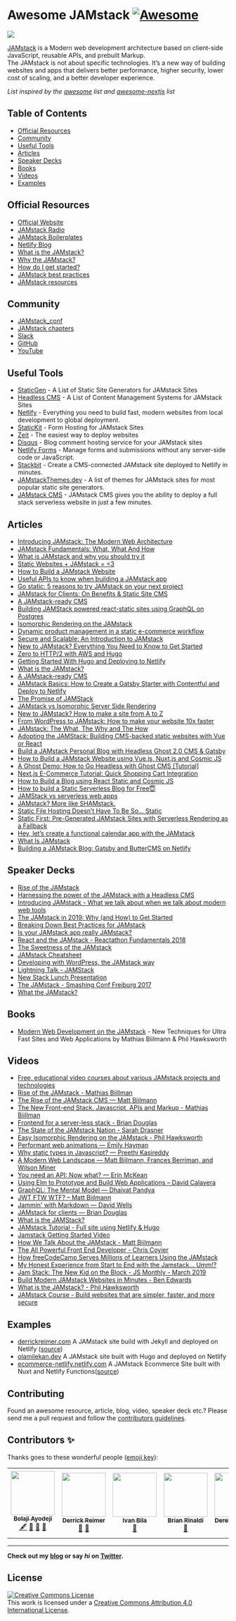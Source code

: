 # Awesome JAMstack [![Awesome](https://cdn.rawgit.com/sindresorhus/awesome/d7305f38d29fed78fa85652e3a63e154dd8e8829/media/badge.svg)](https://github.com/sindresorhus/awesome)

![](https://repository-images.githubusercontent.com/208843661/aa3deb80-6311-11ea-9d41-b2cdbbde72a9)

[JAMstack](https://jamstack.org/) is a Modern web development architecture based on client-side JavaScript, reusable APIs, and prebuilt Markup. <br />
The JAMstack is not about specific technologies. It’s a new way of building websites and apps that delivers better performance, higher security, lower cost of scaling, and a better developer experience.

*List inspired by the [awesome](https://github.com/sindresorhus/awesome) list and [awesome-nextjs](https://github.com/unicodeveloper/awesome-nextjs) list*

## Table of Contents
- [Official Resources](#official-resources)
- [Community](#community)
- [Useful Tools](#useful-tools)
- [Articles](#articles)
- [Speaker Decks](#speaker-decks)
- [Books](#books)
- [Videos](#videos)
- [Examples](#examples)

## Official Resources
* [Official Website](https://jamstack.org/)
* [JAMstack Radio](https://www.netlify.com/tags/podcast/)
* [JAMstack Boilerplates](https://templates.netlify.com/)
* [Netlify Blog](https://www.netlify.com/blog/)
* [What is the JAMstack?](https://jamstack.org/#what)
* [Why the JAMstack?](https://jamstack.org/#why)
* [How do I get started?](https://jamstack.org/#how)
* [JAMstack best practices](https://jamstack.org/best-practices/)
* [JAMstack resources](https://jamstack.org/resources/)

## Community
* [JAMstack_conf](https://jamstackconf.com/)
* [JAMstack chapters](https://jamstack.org/community/)
* [Slack](https://jamstack.org/slack/)
* [GitHub](https://github.com/jamstack/)
* [YouTube](https://www.youtube.com/channel/UC8bRyfU7ycLXnEBfvdorpUg)

## Useful Tools
* [StaticGen](https://www.staticgen.com/) - A List of Static Site Generators for JAMstack Sites
* [Headless CMS](https://headlesscms.org/) - A List of Content Management Systems for JAMstack Sites
* [Netlify](https://www.netlify.com/) - Everything you need to build fast, modern websites from local development
to global deployment.
* [StaticKit](https://statickit.com/) - Form Hosting for JAMstack Sites
* [Zeit](https://zeit.co/) - The easiest way to deploy websites 
* [Disqus](https://disqus.com/) - Blog comment hosting service for your JAMstack sites
* [Netlify Forms](https://www.netlify.com/products/forms/) - Manage forms and submissions without any server-side code or JavaScript.
* [Stackbit](https://www.stackbit.com/) - Create a CMS-connected JAMstack site deployed to Netlify in minutes.
* [JAMstackThemes.dev](https://jamstackthemes.dev/) - A list of themes for JAMstack sites for most popular static site generators.
* [JAMstack CMS](https://github.com/jamstack-cms/jamstack-cms) - JAMstack CMS gives you the ability to deploy a full stack serverless website in just a few minutes.

## Articles
 * [Introducing JAMstack: The Modern Web Architecture](https://www.bolajiayodeji.com/introducing-jamstack-the-modern-web-architecture/)
 * [JAMstack Fundamentals: What, What And How](https://www.smashingmagazine.com/2019/06/jamstack-fundamentals-what-what-how/)
 * [What is JAMstack and why you should try it](https://www.giftegwuenu.com/what-is-ja-mstack-and-why-you-should-try-it)
 * [Static Websites + JAMstack = <3](https://julian.is/article/static-websites-and-jamstack/)
 * [How to Build a JAMstack Website](https://cosmicjs.com/blog/how-to-build-a-jamstack-website)
 * [Useful APIs to know when building a JAMstack app](https://blog.logrocket.com/jamstack-app-apis/)
 * [Go static: 5 reasons to try JAMstack on your next project](https://builtvisible.com/go-static-try-jamstack/)
 * [JAMstack for Clients: On Benefits & Static Site CMS](https://snipcart.com/blog/jamstack-clients-static-site-cms)
 * [A JAMstack-ready CMS](https://www.contentful.com/r/knowledgebase/jamstack-cms/)
 * [Building JAMStack powered react-static sites using GraphQL on Postgres](https://hashnode.com/post/building-jamstack-powered-react-static-sites-using-graphql-on-postgres-cjs1unp39001fjps2z5ux0k9g)
 * [Isomorphic Rendering on the JAMstack](https://www.hawksworx.com/blog/isomorphic-rendering-on-the-jam-stack/)
 * [Dynamic product management in a static e-commerce workflow](https://www.contentful.com/blog/2016/02/10/snipcart-middleman-contentful)
 * [Secure and Scalable: An Introduction to JAMstack](https://scotch.io/tutorials/secure-and-scalable-an-introduction-to-jamstack)
 * [New to JAMstack? Everything You Need to Know to Get Started](https://snipcart.com/blog/jamstack)
 * [Zero to HTTP/2 with AWS and Hugo](https://habd.as/zero-to-http-2-aws-hugo/)
 * [Getting Started With Hugo and Deploying to Netlify](https://www.bolajiayodeji.com/getting-started-with-hugo-and-deploying-to-netlify/)
 * [What is the JAMstack?](https://flaviocopes.com/jamstack/)
 * [A JAMstack-ready CMS](https://www.contentful.com/r/knowledgebase/jamstack-cms/)
 * [JAMstack Basics: How to Create a Gatsby Starter with Contentful and Deploy to Netlify](https://itnext.io/jamstack-basics-how-to-create-a-gatsby-starter-with-contentful-and-deploy-to-netlify-846354cc74bc)
 * [The Promise of JAMStack](https://blog.strapi.io/jamstack/)
 * [JAMstack vs Isomorphic Server Side Rendering](https://www.netlify.com/blog/2017/06/06/jamstack-vs-isomorphic-server-side-rendering/)
 * [New to JAMstack? How to make a site from A to Z](https://www.netlify.com/blog/2016/11/15/new-to-jamstack-how-to-make-a-site-from-a-to-z/)
 * [From WordPress to JAMstack: How to make your website 10x faster](https://hackernoon.com/from-wordpress-to-jamstack-how-to-make-your-website-10x-faster-e363abc46e2d)
 * [JAMstack: The What, The Why and The How](https://scotch.io/tutorials/jamstack-the-what-the-why-and-the-how)
 * [Adopting the JAMStack: Building CMS-backed static websites with Vue or React](https://www.codegram.com/blog/a-jamstack-journey-headless-content-management-with-vue-react/)
 * [Build a JAMstack Personal Blog with Headless Ghost 2.0 CMS & Gatsby](https://josebrowne.com/tutorial-static-blog-using-headless-ghost-2-0-gatsby-netlify/)
 * [How to Build a JAMstack Website using Vue.js, Nuxt.js and Cosmic JS](https://cosmicjs.com/articles/how-to-build-a-jamstack-website-using-vuejs-nuxtjs-and-cosmic-js-jws3mpy1)
 * [A Ghost Demo: How to Go Headless with Ghost CMS [Tutorial]](https://hashnode.com/post/a-ghost-demo-how-to-go-headless-with-ghost-cms-tutorial-cjy4fxmmr0001rts1pyp2ch2s)
 * [Next.js E-Commerce Tutorial: Quick Shopping Cart Integration](https://hashnode.com/post/nextjs-e-commerce-tutorial-quick-shopping-cart-integration-cjy074x9l0017zxs17tn6yp4d)
 * [How to Build a Blog using React Static and Cosmic JS](https://sumitkharche.hashnode.dev/how-to-build-a-blog-using-react-static-and-cosmic-js-cjxewj3xa000kjms1c9s0qaae)
 * [How to build a Static Serverless Blog for Free😇](https://sujaykundu.hashnode.dev/how-to-build-a-static-serverless-blog-for-free-cjwgqd96u001ezws1v8linwdk)
 * [JAMStack vs serverless web apps](https://fettblog.eu/jamstack-vs-serverless-web-apps/)
 * [JAMstack? More like SHAMstack.](https://css-tricks.com/jamstack-more-like-shamstack/)
 * [Static File Hosting Doesn’t Have To Be So… Static](https://css-tricks.com/static-file-hosting-doesnt-have-to-be-so-static/)
 * [Static First: Pre-Generated JAMstack Sites with Serverless Rendering as a Fallback](https://css-tricks.com/static-first-pre-generated-jamstack-sites-with-serverless-rendering-as-a-fallback/)
 * [Hey, let’s create a functional calendar app with the JAMstack](https://css-tricks.com/hey-lets-create-a-functional-calendar-app-with-the-jamstack/)
 * [What Is JAMstack](https://buttercms.com/blog/what-is-jamstack)
  * [Building a JAMstack Blog: Gatsby and ButterCMS on Netlify](https://buttercms.com/blog/building-a-jamstack-blog-gatsby-and-buttercms-on-netlify)
 
## Speaker Decks
* [Rise of the JAMstack](https://speakerdeck.com/biilmann/rise-of-the-jamstack)
* [Harnessing the power of the JAMstack with a Headless CMS](https://slides.com/bolajiayodeji/jamstack-headless-cms#/)
* [Introducing JAMstack - What we talk about when we talk about modern web tools](https://slides.com/khriztianmoreno/jamstack#/)
* [The JAMstack in 2019: Why (and How) to Get Started](https://slides.com/khriztianmoreno/the-jamstack-in-2019-why-and-how-to-get-started#/)
* [Breaking Down Best Practices for JAMstack](https://noti.st/jemimaabu/gNF5op/breaking-down-best-practices-for-jamstack)
* [Is your JAMstack app really JAMstack?](https://slides.com/obinnaekwuno/deck#/)
* [React and the JAMstack - Reactathon Fundamentals 2018](https://speakerdeck.com/biilmann/react-and-the-jamstack-reactathon-fundamentals-2018)
* [The Sweetness of the JAMstack](https://speakerdeck.com/kristinbaumann/the-sweetness-of-the-jamstack)
* [JAMstack Cheatsheet](https://speakerdeck.com/peduarte/jamstack-cheatsheet)
* [Developing with WordPress, the JAMstack way](https://speakerdeck.com/emaildano/developing-with-wordpress-the-jamstack-way)
* [Lightning Talk - JAMStack](https://speakerdeck.com/unicodeveloper/lightning-talk-jamstack)
* [New Stack Lunch Presentation](https://speakerdeck.com/biilmann/new-stack-lunch-presentation)
* [The JAMstack - Smashing Conf Freiburg 2017](https://speakerdeck.com/biilmann/the-jamstack-smashing-conf-freiburg-2017)
* [What the JAMstack?](https://speakerdeck.com/frontendne/what-the-jamstack)

## Books
* [Modern Web Development on the JAMstack](https://www.netlify.com/oreilly-jamstack/) - New Techniques for Ultra Fast Sites and Web Applications by Mathias Biilmann & Phil Hawksworth

## Videos
* [Free, educational video courses about various JAMstack projects and technologies](https://jamstack.training)
* [Rise of the JAMstack - Mathias Biillman](https://www.youtube.com/watch?v=uWTMEDEPw8c)
* [The Rise of the JAMstack CMS — Matt Biilmann](https://www.youtube.com/watch?v=IbNvjNtL1Oo)
* [The New Front-end Stack. Javascript, APIs and Markup - Mathias Biillman](https://vimeo.com/163522126)
* [Frontend for a server-less stack - Brian Douglas](https://www.youtube.com/watch?v=XpveOehxvoM)
* [The State of the JAMstack Nation - Sarah Drasner](https://www.youtube.com/watch?v=COAVmST41Q0)
* [Easy Isomorphic Rendering on the JAMstack - Phil Hawksworth](https://www.youtube.com/watch?v=lRg99MH6rhw)
* [Performant web animations — Emily Hayman](https://www.youtube.com/watch?v=vL4Hwp0z9YQ)
* [Why static types in Javascript? — Preethi Kasireddy](https://www.youtube.com/watch?v=E5y2dozTkZU)
* [A Modern Web Landscape — Matt Biilmann, Frances Berriman, and Wilson Miner](https://www.youtube.com/watch?v=8n5D4SDqIck)
* [You need an API: Now what? — Erin McKean](https://www.youtube.com/watch?v=uWOWTwJA4rc)
* [Using Elm to Prototype and Build Web Applications  – David Calavera](https://www.youtube.com/watch?v=Lmg9v2U6-y4)
* [GraphQL: The Mental Model — Dhaivat Pandya](https://www.youtube.com/watch?v=zWhVAN4Tg6M)
* [JWT FTW WTF? – Matt Biilmann](https://www.youtube.com/watch?v=4wOfjF1_j_0)
* [Jammin' with Markdown — David Wells](https://www.youtube.com/watch?v=LcgPRe7rLT4)
* [JAMstack for clients — Brian Douglas](https://www.youtube.com/watch?v=22XKtBjbEvU)
* [What is the JAMStack?](https://www.youtube.com/watch?v=Y8PXMbr0Kqo)
* [JAMstack Tutorial - Full site using Netlify & Hugo](https://www.youtube.com/watch?v=NSts93C9UeE)
* [Jamstack Getting Started Video](https://www.youtube.com/watch?v=3GdI04dLxyQ)
* [How We Talk About the JAMstack - Matt Biilmann](https://www.youtube.com/watch?v=VzQ0d8-nMhw)
* [The All Powerful Front End Developer - Chris Coyier](https://www.youtube.com/watch?v=grSxHfGoaeg)
* [How freeCodeCamp Serves Millions of Learners Using the JAMstack](https://www.youtube.com/watch?v=e5H7CI3yqPY)
* [My Honest Experience from Start to End with the Jamstack... Umm!?](https://www.youtube.com/watch?v=uFXGJ8hVvaU)
* [Jam Stack: The New Kid on the Block - JS Monthly - March 2019](https://www.youtube.com/watch?v=PzXpCNBcofw)
* [Build Modern JAMstack Websites in Minutes - Ben Edwards](https://www.youtube.com/watch?v=AHZjqYFfzyk)
* [What is the JAMstack? - Phil Hawksworth](https://www.youtube.com/watch?v=Opye_qcRdUo)
* [JAMstack Course - Build websites that are simpler, faster, and more secure](https://www.youtube.com/watch?v=A_l0qrPUJds)

## Examples
* [derrickreimer.com](https://derrickreimer.com) A JAMstack site build with Jekyll and deployed on Netlify ([source](https://github.com/derrickreimer/site))
* [olamilekan.dev](https://olamilekan.dev/) A JAMstack site built with Hugo and deployed on Netlify
* [ecommerce-netlify.netlify.com](https://ecommerce-netlify.netlify.com/) A JAMstack Ecommerce Site built with Nuxt and Netlify Functions([source](https://github.com/sdras/ecommerce-netlify))

## Contributing
Found an awesome resource, article, blog, video, speaker deck etc.? Please send me a pull request and follow the [contributors guidelines](/CONTRIBUTING.md).

## Contributors ✨
Thanks goes to these wonderful people ([emoji key](https://allcontributors.org/docs/en/emoji-key)):

<!-- ALL-CONTRIBUTORS-LIST:START - Do not remove or modify this section -->
<!-- prettier-ignore-start -->
<!-- markdownlint-disable -->
<table>
  <tr>
    <td align="center"><a href="https://bolajiayodeji.com"><img src="https://avatars2.githubusercontent.com/u/30334776?v=4" width="100px;" alt=""/><br /><sub><b>Bolaji Ayodeji</b></sub></a><br /><a href="#content-BolajiAyodeji" title="Content">🖋</a> <a href="#blog-BolajiAyodeji" title="Blogposts">📝</a> <a href="https://github.com/BolajiAyodeji/awesome-jamstack/commits?author=BolajiAyodeji" title="Documentation">📖</a> <a href="#tool-BolajiAyodeji" title="Tools">🔧</a></td>
    <td align="center"><a href="https://www.derrickreimer.com"><img src="https://avatars2.githubusercontent.com/u/341387?v=4" width="100px;" alt=""/><br /><sub><b>Derrick Reimer</b></sub></a><br /><a href="#tool-derrickreimer" title="Tools">🔧</a> <a href="#blog-derrickreimer" title="Blogposts">📝</a></td>
    <td align="center"><a href="https://ivanbila.github.io/"><img src="https://avatars0.githubusercontent.com/u/13482373?v=4" width="100px;" alt=""/><br /><sub><b>Ivan Bila</b></sub></a><br /><a href="https://github.com/BolajiAyodeji/awesome-jamstack/commits?author=IvanBila" title="Documentation">📖</a></td>
    <td align="center"><a href="http://remotesynthesis.com"><img src="https://avatars1.githubusercontent.com/u/216712?v=4" width="100px;" alt=""/><br /><sub><b>Brian Rinaldi</b></sub></a><br /><a href="https://github.com/BolajiAyodeji/awesome-jamstack/commits?author=remotesynth" title="Documentation">📖</a></td>
    <td align="center"><a href="https://github.com/derekcoleman"><img src="https://avatars1.githubusercontent.com/u/1326001?v=4" width="100px;" alt=""/><br /><sub><b>Derek Coleman</b></sub></a><br /><a href="https://github.com/BolajiAyodeji/awesome-jamstack/commits?author=derekcoleman" title="Documentation">📖</a></td>
    <td align="center"><a href="https://www.fullstacktraining.com"><img src="https://avatars1.githubusercontent.com/u/2042718?v=4" width="100px;" alt=""/><br /><sub><b>Tamas Piros</b></sub></a><br /><a href="https://github.com/BolajiAyodeji/awesome-jamstack/commits?author=tpiros" title="Documentation">📖</a></td>
    <td align="center"><a href="https://genesisgabiola.now.sh/"><img src="https://avatars0.githubusercontent.com/u/8042418?v=4" width="100px;" alt=""/><br /><sub><b>Genesis Gabiola</b></sub></a><br /><a href="https://github.com/BolajiAyodeji/awesome-jamstack/commits?author=genesisgabiola" title="Documentation">📖</a></td>
  </tr>
</table>

<!-- markdownlint-enable -->
<!-- prettier-ignore-end -->
<!-- ALL-CONTRIBUTORS-LIST:END -->

---

**Check out my [blog](https://bolajiayodeji.com) or say *hi* on [Twitter](https://twitter.com/iambolajiayo).**

## License
<a rel="license" href="http://creativecommons.org/licenses/by/4.0/"><img alt="Creative Commons License" style="border-width:0" src="https://i.creativecommons.org/l/by/4.0/88x31.png" /></a><br />This work is licensed under a <a rel="license" href="http://creativecommons.org/licenses/by/4.0/">Creative Commons Attribution 4.0 International License</a>.
